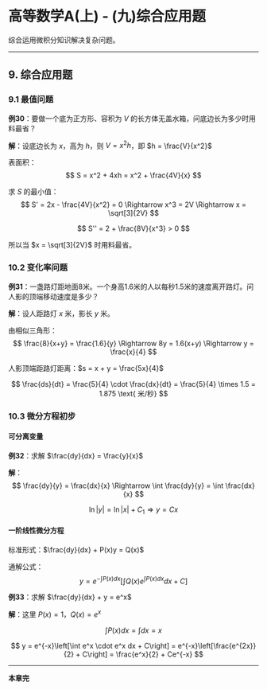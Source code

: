# 高等数学A(上) - (九)综合应用题

综合运用微积分知识解决复杂问题。

---

## 9. 综合应用题

### 9.1 最值问题

**例30**：要做一个底为正方形、容积为 $V$ 的长方体无盖水箱，问底边长为多少时用料最省？

**解**：设底边长为 $x$，高为 $h$，则 $V = x^2 h$，即 $h = \frac{V}{x^2}$

表面积：
$$
S = x^2 + 4xh = x^2 + \frac{4V}{x}
$$

求 $S$ 的最小值：
$$
S' = 2x - \frac{4V}{x^2} = 0 \Rightarrow x^3 = 2V \Rightarrow x = \sqrt[3]{2V}
$$

$$
S'' = 2 + \frac{8V}{x^3} > 0
$$

所以当 $x = \sqrt[3]{2V}$ 时用料最省。

### 10.2 变化率问题

**例31**：一盏路灯距地面8米。一个身高1.6米的人以每秒1.5米的速度离开路灯。问人影的顶端移动速度是多少？

**解**：设人距路灯 $x$ 米，影长 $y$ 米。

由相似三角形：
$$
\frac{8}{x+y} = \frac{1.6}{y} \Rightarrow 8y = 1.6(x+y) \Rightarrow y = \frac{x}{4}
$$

人影顶端距路灯距离：$s = x + y = \frac{5x}{4}$

$$
\frac{ds}{dt} = \frac{5}{4} \cdot \frac{dx}{dt} = \frac{5}{4} \times 1.5 = 1.875 \text{ 米/秒}
$$

### 10.3 微分方程初步

#### 可分离变量

**例32**：求解 $\frac{dy}{dx} = \frac{y}{x}$

**解**：
$$
\frac{dy}{y} = \frac{dx}{x} \Rightarrow \int \frac{dy}{y} = \int \frac{dx}{x}
$$

$$
\ln|y| = \ln|x| + C_1 \Rightarrow y = Cx
$$

#### 一阶线性微分方程

标准形式：$\frac{dy}{dx} + P(x)y = Q(x)$

通解公式：
$$
y = e^{-\int P(x)dx} \left[\int Q(x)e^{\int P(x)dx} dx + C\right]
$$

**例33**：求解 $\frac{dy}{dx} + y = e^x$

**解**：这里 $P(x) = 1$，$Q(x) = e^x$

$$
\int P(x)dx = \int dx = x
$$

$$
y = e^{-x}\left[\int e^x \cdot e^x dx + C\right] = e^{-x}\left[\frac{e^{2x}}{2} + C\right] = \frac{e^x}{2} + Ce^{-x}
$$

---

**本章完**
